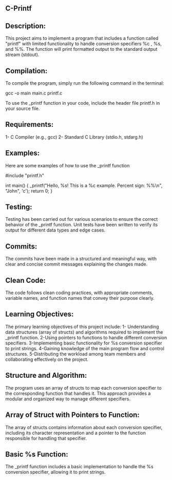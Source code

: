 ## C-Printf

## Description:

This project aims to implement a program that includes a function called "printf" with limited functionality to handle conversion specifiers  %c , %s, and %%. The function will print formatted output to the standard output stream (stdout).

## Compilation:

To compile the program, simply run the following command in the terminal:

gcc -o main main.c printf.c

To use the _printf function in your code, include the header file printf.h in your source file.

## Requirements:

1- C Compiler (e.g., gcc)
2- Standard C Library (stdio.h, stdarg.h)

## Examples:

Here are some examples of how to use the _printf function

#include "printf.h"

int main() {
    _printf("Hello, %s! This is a %c example. Percent sign: %%\n", "John", 'c');
    return 0;
}
## Testing:

Testing has been carried out for various scenarios to ensure the correct behavior of the _printf function. Unit tests have been written to verify its output for different data types and edge cases.

## Commits:

The commits have been made in a structured and meaningful way, with clear and concise commit messages explaining the changes made.

## Clean Code:

The code follows clean coding practices, with appropriate comments, variable names, and function names that convey their purpose clearly.

## Learning Objectives:

The primary learning objectives of this project include:
1- Understanding data structures (array of structs) and algorithms required to implement the _printf function.
2-Using pointers to functions to handle different conversion specifiers.
3-Implementing basic functionality for %s conversion specifier to print strings.
4-Gaining knowledge of the main program flow and control structures.
5-Distributing the workload among team members and collaborating effectively on the project.

## Structure and Algorithm:

The program uses an array of structs to map each conversion specifier to the corresponding function that handles it. This approach provides a modular and organized way to manage different specifiers.

## Array of Struct with Pointers to Function:

The array of structs contains information about each conversion specifier, including its character representation and a pointer to the function responsible for handling that specifier.

## Basic %s Function:

The _printf function includes a basic implementation to handle the %s conversion specifier, allowing it to print strings.


